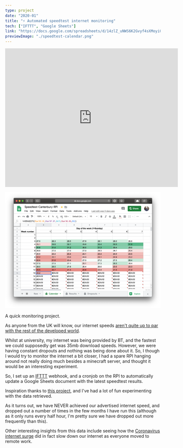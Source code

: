```yaml
---
type: project
date: "2020-01"
title: "⚡️ Automated speedtest internet monitoring"
tech: ["IFTTT", "Google Sheets"]
link: "https://docs.google.com/spreadsheets/d/14zlZ_uNWS6K2Gvyf4sXMoyiGnk4NEURDnzkeZhzdHOg/edit?usp=sharing"
previewImage: "./speedtest-calendar.png"
---
```


<iframe width="560" height="450" seamless frameborder="0" scrolling="yes" src="https://docs.google.com/spreadsheets/d/e/2PACX-1vQ3g5Eej1JB5I7-o8skZ2sbiAqdNuEeRRvS4AjKsIfhiP1sUhtUjcrHOqrGUalwqNQLCq8QetaNe035/pubchart?oid=1937794798&amp;format=interactive"></iframe>

![Speedtest calendar](./speedtest-calendar.png)

A quick monitoring project.

As anyone from the UK will know, our internet speeds [aren't quite up to par with the rest of the developed world](https://www.speedtest.net/global-index).

Whilst at university, my internet was being provided by BT, and the fastest we could supposedly get was 35mb download speeds.
However, we were having constant dropouts and nothing was being done about it.
So, I though I would try to monitor the internet a bit closer, I had a spare RPI hanging around not really doing much besides a minecraft server, and thought it would be an interesting experiment.

So, I set up an [IFTTT](https://ifttt.com/) webhook, and a cronjob on the RPI to automatically update a Google Sheets document with the latest speedtest results.

Inspiration thanks to [this project](https://makezine.com/projects/send-ticket-isp-when-your-internet-drops/), and I've had a lot of fun experimenting with the data retrieved.

As it turns out, we have NEVER achieved our advertised internet speed, and dropped out a number of times in the few months I have run this (although as it only runs every half hour, I'm pretty sure we have dropped out more frequently than this).

Other interesting insights from this data include seeing how the [Coronavirus internet surge](https://www.bbc.co.uk/news/technology-51947447) did in fact slow down our internet as everyone moved to remote work.
